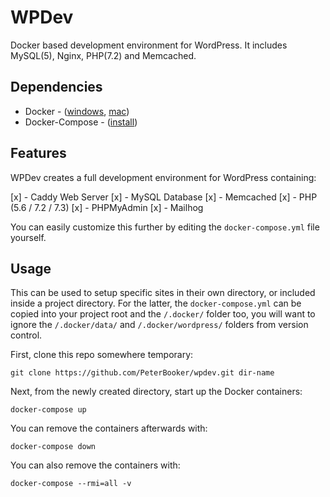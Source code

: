 # WPDev
Docker based development environment for WordPress. It includes MySQL(5), Nginx, PHP(7.2) and Memcached.

## Dependencies

* Docker - ([windows](https://docs.docker.com/docker-for-windows/install/), [mac](https://docs.docker.com/docker-for-mac/install/))
* Docker-Compose - ([install](https://docs.docker.com/compose/install/))

## Features

WPDev creates a full development environment for WordPress containing:

[x] - Caddy Web Server
[x] - MySQL Database
[x] - Memcached
[x] - PHP (5.6 / 7.2 / 7.3)
[x] - PHPMyAdmin
[x] - Mailhog

You can easily customize this further by editing the `docker-compose.yml` file yourself.

## Usage

This can be used to setup specific sites in their own directory, or included inside a project directory. For the latter, the `docker-compose.yml` can be copied into your project root and the `/.docker/` folder too, you will want to ignore the `/.docker/data/` and `/.docker/wordpress/` folders from version control.

First, clone this repo somewhere temporary:

`git clone https://github.com/PeterBooker/wpdev.git dir-name`

Next, from the newly created directory, start up the Docker containers:

`docker-compose up`

You can remove the containers afterwards with:

`docker-compose down`

You can also remove the containers with:

`docker-compose --rmi=all -v`